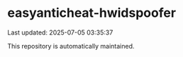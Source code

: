 # easyanticheat-hwidspoofer

Last updated: 2025-07-05 03:35:37

This repository is automatically maintained.
